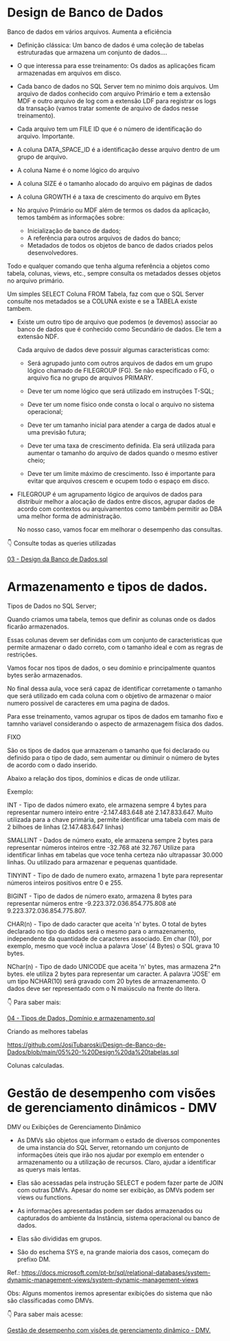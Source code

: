 # Design de Banco de Dados

Banco de dados em vários arquivos. Aumenta a eficiência

- Definição clássica: Um banco de dados é uma coleção de tabelas estruturadas que armazena um conjunto de dados....

- O que interessa para esse treinamento: Os dados as aplicações ficam armazenadas em arquivos em disco.

- Cada banco de dados no SQL Server tem no minimo dois arquivos. Um arquivo de dados conhecido com arquivo Primário e tem a
  extensão MDF e outro arquivo de log com a extensão LDF para registrar os logs da transação (vamos tratar somente de
  arquivo de dados nesse treinamento).


- Cada arquivo tem um FILE ID que é o número de identificação do arquivo. Importante.
- A coluna DATA_SPACE_ID é a identificação desse arquivo dentro de um grupo de arquivo.
- A coluna Name é o nome lógico do arquivo
- A coluna SIZE é o tamanho alocado do arquivo em páginas de dados
- A coluna GROWTH é a taxa de crescimento do arquivo em Bytes

- No arquivo Primário ou MDF além de termos os dados da aplicação, temos também as informações sobre:

   - Inicialização de banco de dados;
   - A referência para outros arquivos de dados do banco;
   - Metadados de todos os objetos de banco de dados criados pelos desenvolvedores.
 
Todo e qualquer comando que tenha alguma referência a objetos como tabela, colunas, views, etc.,
sempre consulta os metadados desses objetos no arquivo primário.

Um simples SELECT Coluna FROM Tabela, faz com que o SQL Server consulte nos metadados se a COLUNA existe e se a 
TABELA existe tambem.

- Existe um outro tipo de arquivo que podemos (e devemos) associar ao banco de dados que é conhecido como
  Secundário de dados. Ele tem a extensão NDF.

  Cada arquivo de dados deve possuir algumas caracteristicas como:

   - Será agrupado junto com outros arquivos de dados em um grupo lógico chamado de FILEGROUP (FG). Se
     não especificado o FG, o arquivo fica no grupo de arquivos PRIMARY.

   - Deve ter um nome lógico que será utilizado em instruções T-SQL;
 
   - Deve ter um nome físico onde consta o local o arquivo no sistema operacional;
 
   - Deve ter um tamanho inicial para atender a carga de dados atual e uma previsão futura;
 
   - Deve ter uma taxa de crescimento definida. Ela será utilizada para aumentar o tamanho do arquivo
     de dados quando o mesmo estiver cheio;

   - Deve ter um limite máximo de crescimento. Isso é importante para evitar que arquivos crescem e ocupem
     todo o espaço em disco.

- FILEGROUP é um agrupamento lógico de arquivos de dados para distribuir melhor a alocação de dados entre discos, agrupar dados
  de acordo com contextos ou arquivamentos como também permitir ao DBA uma melhor forma de administração.

  No nosso caso, vamos focar em melhorar o desempenho das consultas.

👇  Consulte todas as queries utilizadas

<div> 
<p><a href="https://github.com/JosiTubaroski/Design-de-Banco-de-Dados/blob/main/03%20-%20Design%20da%20Banco%20de%20Dados.sql"> 03 - Design da Banco de Dados.sql </a></p>
</div> 

# Armazenamento e tipos de dados.

Tipos de Dados no SQL Server;

Quando criamos uma tabela, temos que definir as colunas onde os dados ficarão armazenados.

Essas colunas devem ser definidas com um conjunto de caracteristicas que permite armazenar o dado correto, com o tamanho ideal e com as regras de restrições.

Vamos focar nos tipos de dados, o seu domínio e principalmente quantos bytes serão armazenados.

No final dessa aula, voce será capaz de identificar corretamente o tamanho que será utilizado em cada coluna com o objetivo de armazenar o maior numero possivel 
de caracteres em uma pagina de dados.

Para esse treinamento, vamos agrupar os tipos de dados em tamanho fixo e tamnho variavel considerando o aspecto de armazenagem física dos dados.

FIXO

São os tipos de dados que armazenam o tamanho que foi declarado ou definido para o tipo de dado, sem aumentar ou diminuir o número de bytes
de acordo com o dado inserido.

Abaixo a relação dos tipos, domínios e dicas de onde utilizar.

Exemplo:

INT     - Tipo de dados número exato, ele armazena sempre 4 bytes para representar numero inteiro entre -2.147.483.648 até 2.147.833.647.
          Muito utilizada para a chave primária, permite identificar uma tabela com mais de 2 bilhoes de linhas (2.147.483.647 linhas)

     
SMALLINT - Dados de número exato, ele armazena sempre 2 bytes para representar números inteiros entre -32.768 até 32.767
           Utilize para identificar linhas em tabelas que voce tenha certeza não ultrapassar 30.000 linhas. Ou utilizado para
           armazenar e pequenas quantidade.

TINYINT - Tipo de dado de numero exato, armazena 1 byte para representar números inteiros positivos entre 0 e 255.

BIGINT  - Tipo de dados de número exato, armazena 8 bytes para representar números entre -9.223.372.036.854.775.808 até 9.223.372.036.854.775.807. 

CHAR(n) - Tipo de dado caracter que aceita 'n' bytes. O total de bytes declarado no tipo do dados será o mesmo para o armazenamento,
          independente da quantidade de caracteres associado.
          Em char (10), por exemplo, mesmo que você inclua a palavra 'Jose' (4 Bytes) o SQL grava 10 bytes.

NChar(n) - Tipo de dado UNICODE que aceita 'n' bytes, mas armazena 2*n bytes.
           ele utiliza 2 bytes para representar um caracter.
           A palavra 'JOSE' em um tipo NCHAR(10) será gravado com 20 bytes de armazenamento.
           O dados deve ser representado com o N maiúsculo na frente do litera.

👇 Para saber mais:

 <div> 
<p><a href="https://github.com/JosiTubaroski/Design-de-Banco-de-Dados/edit/main/04%20-%20Tipos%20de%20Dados%2C%20Dom%C3%ADnio%20e%20armazenamento.sql"> 04 - Tipos de Dados, Domínio e armazenamento.sql</a></p>
</div> 

 
 Criando as melhores tabelas

 https://github.com/JosiTubaroski/Design-de-Banco-de-Dados/blob/main/05%20-%20Design%20da%20tabelas.sql

 Colunas calculadas.

 # Gestão de desempenho com visões de gerenciamento dinâmicos - DMV

 DMV ou Exibições de Gerenciamento Dinâmico

 - As DMVs são objetos que informam o estado de diversos componentes de uma instancia do SQL Server, retornando um conjunto de
   informações úteis que irão nos ajudar por exemplo em entender o armazenamento ou a utilização de recursos. Claro, ajudar a identificar
   as querys mais lentas.

- Elas são acessadas pela instrução SELECT  e podem fazer parte de JOIN com outras DMVs. Apesar do nome ser exibição, as DMVs podem
  ser views ou functions.

- As informações apresentadas podem ser dados armazenados ou capturados do ambiente da Instância, sistema operacional ou banco de dados.

- Elas são divididas em grupos.

- São do eschema SYS e, na grande maioria dos casos, começam do prefixo DM.

Ref.: https://docs.microsoft.com/pt-br/sql/relational-databases/system-dynamic-management-views/system-dynamic-management-views

Obs: Alguns momentos iremos apresentar exibições do sistema que não são classificadas como DMVs.

👇 Para saber mais acesse:

<div> 
<p><a href="https://github.com/JosiTubaroski/Design-de-Banco-de-Dados/blob/main/09%20-%20Breve%20introdu%C3%A7%C3%A3o%20a%20DMVs.sql"> Gestão de desempenho com visões de gerenciamento dinâmico - DMV.</a></p>
</div> 

           
